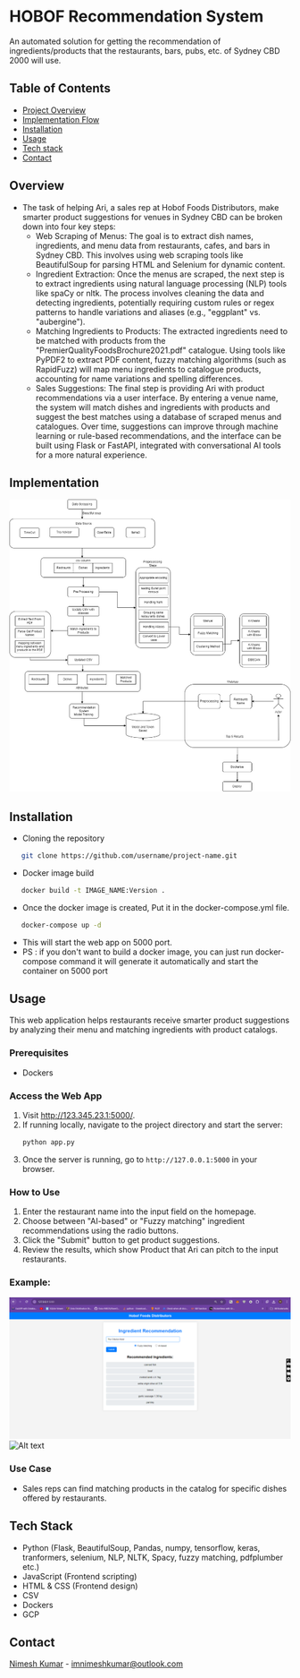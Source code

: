 # HOBOF Recommendation System
An automated solution for getting the recommendation of ingredients/products that the restaurants, bars, pubs, etc. of Sydney CBD 2000 will use.

## Table of Contents
- [Project Overview](#overview)
- [Implementation Flow](#Implementaion)
- [Installation](#installation)
- [Usage](#usage)
- [Tech stack](#technologies-used)
- [Contact](#contact)

## Overview
* The task of helping Ari, a sales rep at Hobof Foods Distributors, make smarter product suggestions for venues in Sydney CBD can be broken down into four key steps:
  * Web Scraping of Menus: The goal is to extract dish names, ingredients, and menu data from restaurants, cafes, and bars in Sydney CBD. This involves using web scraping tools like BeautifulSoup for parsing HTML and Selenium for dynamic content.
  * Ingredient Extraction: Once the menus are scraped, the next step is to extract ingredients using natural language processing (NLP) tools like spaCy or nltk. The process involves cleaning the data and detecting ingredients, potentially requiring custom rules or regex patterns to handle variations and aliases (e.g., "eggplant" vs. "aubergine").
  * Matching Ingredients to Products: The extracted ingredients need to be matched with products from the "PremierQualityFoodsBrochure2021.pdf" catalogue. Using tools like PyPDF2 to extract PDF content, fuzzy matching algorithms (such as RapidFuzz) will map menu ingredients to catalogue products, accounting for name variations and spelling differences.
  * Sales Suggestions: The final step is providing Ari with product recommendations via a user interface. By entering a venue name, the system will match dishes and ingredients with products and suggest the best matches using a database of scraped menus and catalogues. Over time, suggestions can improve through machine learning or rule-based recommendations, and the interface can be built using Flask or FastAPI, integrated with conversational AI tools for a more natural experience.
 
## Implementation
![Alt text](./static/HOBOF-WorkFLowdrawio.jpg)

## Installation
* Cloning the repository
```bash
   git clone https://github.com/username/project-name.git
   ```
* Docker image build 
```bash
   docker build -t IMAGE_NAME:Version .
   ```
* Once the docker image is created, Put it in the docker-compose.yml file.
```bash
   docker-compose up -d
   ```
* This will start the web app on 5000 port.
* PS : if you don't want to build a docker image, you can just run docker-compose command it will generate it automatically and start the container on 5000 port

## Usage
This web application helps restaurants receive smarter product suggestions by analyzing their menu and matching ingredients with product catalogs.

### Prerequisites
- Dockers

### Access the Web App
1. Visit http://123.345.23.1:5000/.
2. If running locally, navigate to the project directory and start the server:
   ```bash
   python app.py
   ```
3. Once the server is running, go to `http://127.0.0.1:5000` in your browser.
### How to Use
1. Enter the restaurant name into the input field on the homepage.
2. Choose between "AI-based" or "Fuzzy matching" ingredient recommendations using the radio buttons.
3. Click the "Submit" button to get product suggestions.
4. Review the results, which show Product that Ari can pitch to the input restaurants.
### Example:
![Alt text](./static/fuzzy-result.png)
![Alt text](./static/ai-result.png)

### Use Case
* Sales reps can find matching products in the catalog for specific dishes offered by restaurants.

## Tech Stack
- Python (Flask, BeautifulSoup, Pandas, numpy, tensorflow, keras, tranformers, selenium, NLP, NLTK, Spacy, fuzzy matching, pdfplumber etc.)
- JavaScript (Frontend scripting)
- HTML & CSS (Frontend design)
- CSV
- Dockers
- GCP

## Contact
[Nimesh Kumar](https://github.com/NonlinerNimesh) - imnimeshkumar@outlook.com
